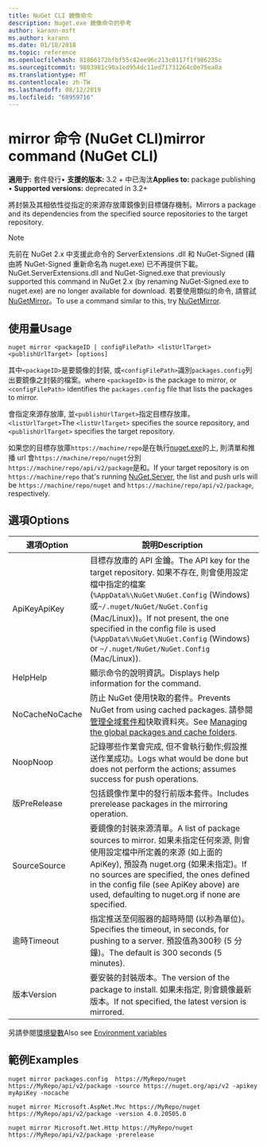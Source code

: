 ```yaml
---
title: NuGet CLI 鏡像命令
description: Nuget.exe 鏡像命令的參考
author: karann-msft
ms.author: karann
ms.date: 01/18/2018
ms.topic: reference
ms.openlocfilehash: 81866172bfbf55c42ee96c213c0117f1f986235c
ms.sourcegitcommit: 9803981c90a1ed954dc11ed71731264c0e75ea0a
ms.translationtype: MT
ms.contentlocale: zh-TW
ms.lasthandoff: 08/12/2019
ms.locfileid: "68959716"
---
```

# <a name="mirror-command-nuget-cli"></a><span data-ttu-id="c750d-103">mirror 命令 (NuGet CLI)</span><span class="sxs-lookup"><span data-stu-id="c750d-103">mirror command (NuGet CLI)</span></span>

<span data-ttu-id="c750d-104">**適用于:** 套件發行&bullet; **支援的版本:** 3.2 + 中已淘汰</span><span class="sxs-lookup"><span data-stu-id="c750d-104">**Applies to:** package publishing &bullet; **Supported versions:** deprecated in 3.2+</span></span>

<span data-ttu-id="c750d-105">將封裝及其相依性從指定的來源存放庫鏡像到目標儲存機制。</span><span class="sxs-lookup"><span data-stu-id="c750d-105">Mirrors a package and its dependencies from the specified source repositories to the target repository.</span></span>

> [!NOTE]
> <span data-ttu-id="c750d-106">先前在 NuGet 2.x 中支援此命令的 ServerExtensions .dll 和 NuGet-Signed (藉由將 NuGet-Signed 重新命名為 nuget.exe) 已不再提供下載。</span><span class="sxs-lookup"><span data-stu-id="c750d-106">NuGet.ServerExtensions.dll and NuGet-Signed.exe that previously supported this command in NuGet 2.x (by renaming NuGet-Signed.exe to nuget.exe) are no longer available for download.</span></span> <span data-ttu-id="c750d-107">若要使用類似的命令, 請嘗試[NuGetMirror](https://www.nuget.org/packages/NuGetMirror/)。</span><span class="sxs-lookup"><span data-stu-id="c750d-107">To use a command similar to this, try [NuGetMirror](https://www.nuget.org/packages/NuGetMirror/).</span></span>

## <a name="usage"></a><span data-ttu-id="c750d-108">使用量</span><span class="sxs-lookup"><span data-stu-id="c750d-108">Usage</span></span>

```cli
nuget mirror <packageID | configFilePath> <listUrlTarget> <publishUrlTarget> [options]
```

<span data-ttu-id="c750d-109">其中`<packageID>`是要鏡像的封裝, 或`<configFilePath>`識別`packages.config`列出要鏡像之封裝的檔案。</span><span class="sxs-lookup"><span data-stu-id="c750d-109">where `<packageID>` is the package to mirror, or `<configFilePath>` identifies the `packages.config` file that lists the packages to mirror.</span></span>

<span data-ttu-id="c750d-110">會指定來源存放庫, 並`<publishUrlTarget>`指定目標存放庫。 `<listUrlTarget>`</span><span class="sxs-lookup"><span data-stu-id="c750d-110">The `<listUrlTarget>` specifies the source repository, and `<publishUrlTarget>` specifies the target repository.</span></span>

<span data-ttu-id="c750d-111">如果您的目標存放庫`https://machine/repo`是在執行[nuget.exe](../../hosting-packages/nuget-server.md)的上, 則清單和推播 url 會`https://machine/repo/nuget`分別`https://machine/repo/api/v2/package`是和。</span><span class="sxs-lookup"><span data-stu-id="c750d-111">If your target repository is on `https://machine/repo` that's running [NuGet.Server](../../hosting-packages/nuget-server.md), the list and push urls will be `https://machine/repo/nuget` and `https://machine/repo/api/v2/package`, respectively.</span></span>

## <a name="options"></a><span data-ttu-id="c750d-112">選項</span><span class="sxs-lookup"><span data-stu-id="c750d-112">Options</span></span>

| <span data-ttu-id="c750d-113">選項</span><span class="sxs-lookup"><span data-stu-id="c750d-113">Option</span></span> | <span data-ttu-id="c750d-114">說明</span><span class="sxs-lookup"><span data-stu-id="c750d-114">Description</span></span> |
| --- | --- |
| <span data-ttu-id="c750d-115">ApiKey</span><span class="sxs-lookup"><span data-stu-id="c750d-115">ApiKey</span></span> | <span data-ttu-id="c750d-116">目標存放庫的 API 金鑰。</span><span class="sxs-lookup"><span data-stu-id="c750d-116">The API key for the target repository.</span></span> <span data-ttu-id="c750d-117">如果不存在, 則會使用設定檔中指定的檔案 (`%AppData%\NuGet\NuGet.Config` (Windows) 或`~/.nuget/NuGet/NuGet.Config` (Mac/Linux))。</span><span class="sxs-lookup"><span data-stu-id="c750d-117">If not present,  the one specified in the config file is used (`%AppData%\NuGet\NuGet.Config` (Windows) or `~/.nuget/NuGet/NuGet.Config` (Mac/Linux)).</span></span> |
| <span data-ttu-id="c750d-118">Help</span><span class="sxs-lookup"><span data-stu-id="c750d-118">Help</span></span> | <span data-ttu-id="c750d-119">顯示命令的說明資訊。</span><span class="sxs-lookup"><span data-stu-id="c750d-119">Displays help information for the command.</span></span> |
| <span data-ttu-id="c750d-120">NoCache</span><span class="sxs-lookup"><span data-stu-id="c750d-120">NoCache</span></span> | <span data-ttu-id="c750d-121">防止 NuGet 使用快取的套件。</span><span class="sxs-lookup"><span data-stu-id="c750d-121">Prevents NuGet from using cached packages.</span></span> <span data-ttu-id="c750d-122">請參閱[管理全域套件和](../../consume-packages/managing-the-global-packages-and-cache-folders.md)快取資料夾。</span><span class="sxs-lookup"><span data-stu-id="c750d-122">See [Managing the global packages and cache folders](../../consume-packages/managing-the-global-packages-and-cache-folders.md).</span></span> |
| <span data-ttu-id="c750d-123">Noop</span><span class="sxs-lookup"><span data-stu-id="c750d-123">Noop</span></span> | <span data-ttu-id="c750d-124">記錄哪些作業會完成, 但不會執行動作;假設推送作業成功。</span><span class="sxs-lookup"><span data-stu-id="c750d-124">Logs what would be done but does not perform the actions; assumes success for push operations.</span></span> |
| <span data-ttu-id="c750d-125">版</span><span class="sxs-lookup"><span data-stu-id="c750d-125">PreRelease</span></span> | <span data-ttu-id="c750d-126">包括鏡像作業中的發行前版本套件。</span><span class="sxs-lookup"><span data-stu-id="c750d-126">Includes prerelease packages in the mirroring operation.</span></span> |
| <span data-ttu-id="c750d-127">Source</span><span class="sxs-lookup"><span data-stu-id="c750d-127">Source</span></span> | <span data-ttu-id="c750d-128">要鏡像的封裝來源清單。</span><span class="sxs-lookup"><span data-stu-id="c750d-128">A list of package sources to mirror.</span></span> <span data-ttu-id="c750d-129">如果未指定任何來源, 則會使用設定檔中所定義的來源 (如上面的 ApiKey), 預設為 nuget.org (如果未指定)。</span><span class="sxs-lookup"><span data-stu-id="c750d-129">If no sources are specified, the ones defined in the config file (see ApiKey above) are used, defaulting to nuget.org if none are specified.</span></span> |
| <span data-ttu-id="c750d-130">逾時</span><span class="sxs-lookup"><span data-stu-id="c750d-130">Timeout</span></span> | <span data-ttu-id="c750d-131">指定推送至伺服器的超時時間 (以秒為單位)。</span><span class="sxs-lookup"><span data-stu-id="c750d-131">Specifies the timeout, in seconds, for pushing to a server.</span></span> <span data-ttu-id="c750d-132">預設值為300秒 (5 分鐘)。</span><span class="sxs-lookup"><span data-stu-id="c750d-132">The default is 300 seconds (5 minutes).</span></span> |
| <span data-ttu-id="c750d-133">版本</span><span class="sxs-lookup"><span data-stu-id="c750d-133">Version</span></span> | <span data-ttu-id="c750d-134">要安裝的封裝版本。</span><span class="sxs-lookup"><span data-stu-id="c750d-134">The version of the package to install.</span></span> <span data-ttu-id="c750d-135">如果未指定, 則會鏡像最新版本。</span><span class="sxs-lookup"><span data-stu-id="c750d-135">If not specified, the latest version is mirrored.</span></span> |

<span data-ttu-id="c750d-136">另請參閱[環境變數](cli-ref-environment-variables.md)</span><span class="sxs-lookup"><span data-stu-id="c750d-136">Also see [Environment variables](cli-ref-environment-variables.md)</span></span>

## <a name="examples"></a><span data-ttu-id="c750d-137">範例</span><span class="sxs-lookup"><span data-stu-id="c750d-137">Examples</span></span>

```cli
nuget mirror packages.config  https://MyRepo/nuget https://MyRepo/api/v2/package -source https://nuget.org/api/v2 -apikey myApiKey -nocache

nuget mirror Microsoft.AspNet.Mvc https://MyRepo/nuget https://MyRepo/api/v2/package -version 4.0.20505.0

nuget mirror Microsoft.Net.Http https://MyRepo/nuget https://MyRepo/api/v2/package -prerelease
```
